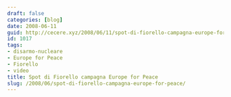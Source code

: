 ```yaml
---
draft: false
categories: [blog]
date: 2008-06-11
guid: http://cecere.xyz/2008/06/11/spot-di-fiorello-campagna-europe-for-peace/
id: 1017
tags:
- disarmo-nucleare
- Europe for Peace
- Fiorello
- video
title: Spot di Fiorello campagna Europe for Peace
slug: /2008/06/spot-di-fiorello-campagna-europe-for-peace/
---
```


